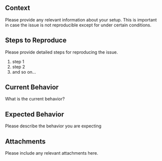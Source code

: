 ## Context 
Please provide any relevant information about your setup. This is important in case the issue is not reproducible except for under certain conditions.

## Steps to Reproduce
Please provide detailed steps for reproducing the issue.

1. step 1
2. step 2
3. and so on...

## Current Behavior
What is the current behavior?

## Expected Behavior
Please describe the behavior you are expecting

## Attachments
Please include any relevant attachments here.
